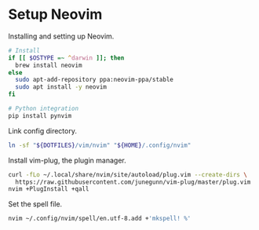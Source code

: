 Setup Neovim
============

Installing and setting up Neovim.

```bash
# Install
if [[ $OSTYPE =~ ^darwin ]]; then
  brew install neovim
else
  sudo apt-add-repository ppa:neovim-ppa/stable
  sudo apt install -y neovim
fi

# Python integration
pip install pynvim
```

Link config directory.

```bash
ln -sf "${DOTFILES}/vim/nvim" "${HOME}/.config/nvim"
```

Install vim-plug, the plugin manager.

```bash
curl -fLo ~/.local/share/nvim/site/autoload/plug.vim --create-dirs \
  https://raw.githubusercontent.com/junegunn/vim-plug/master/plug.vim
nvim +PlugInstall +qall
```

Set the spell file.

```bash
nvim ~/.config/nvim/spell/en.utf-8.add +'mkspell! %'
```

